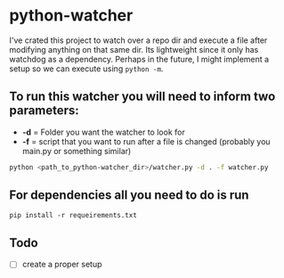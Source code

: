 # python-watcher
I've crated this project to watch over a repo dir and execute a file after modifying anything on that same dir. Its lightweight since it only has watchdog as a dependency. Perhaps in the future, I might implement a setup so we can execute using `python -m`.

## To run this watcher you will need to inform two parameters:
  * **-d** = Folder you want the watcher to look for
  * **-f** = script that you want to run after a file is changed (probably you main.py or something similar)

  ```bash
  python <path_to_python-watcher_dir>/watcher.py -d . -f watcher.py  
  ```

## For dependencies all you need to do is run
```
pip install -r requeirements.txt
```

## Todo
- [ ] create a proper setup
